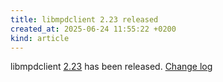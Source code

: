 ```yaml
---
title: libmpdclient 2.23 released
created_at: 2025-06-24 11:55:22 +0200
kind: article
---
```


libmpdclient [2.23](/download/libmpdclient/2/libmpdclient-2.23.tar.xz) has been released.
[Change log](https://raw.githubusercontent.com/MusicPlayerDaemon/libmpdclient/v2.23/NEWS)
